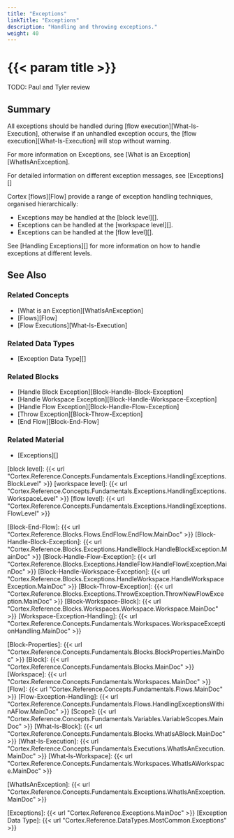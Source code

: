 ```yaml
---
title: "Exceptions"
linkTitle: "Exceptions"
description: "Handling and throwing exceptions."
weight: 40
---
```


# {{< param title >}}

TODO: Paul and Tyler review

## Summary

All exceptions should be handled during [flow execution][What-Is-Execution], otherwise if an unhandled exception occurs, the [flow execution][What-Is-Execution] will stop without warning.

For more information on Exceptions, see [What is an Exception][WhatIsAnException].

For detailed information on different exception messages, see [Exceptions][]

Cortex [flows][Flow] provide a range of exception handling techniques, organised hierarchically:

* Exceptions may be handled at the [block level][].
* Exceptions can be handled at the [workspace level][].
* Exceptions can be handled at the [flow level][].

See [Handling Exceptions][] for more information on how to handle exceptions at different levels.

## See Also

### Related Concepts

* [What is an Exception][WhatIsAnException]
* [Flows][Flow]
* [Flow Executions][What-Is-Execution]

### Related Data Types

* [Exception Data Type][]

### Related Blocks

* [Handle Block Exception][Block-Handle-Block-Exception]
* [Handle Workspace Exception][Block-Handle-Workspace-Exception]
* [Handle Flow Exception][Block-Handle-Flow-Exception]
* [Throw Exception][Block-Throw-Exception]
* [End Flow][Block-End-Flow]

### Related Material

* [Exceptions][]

[block level]: {{< url "Cortex.Reference.Concepts.Fundamentals.Exceptions.HandlingExceptions.BlockLevel" >}}
[workspace level]: {{< url "Cortex.Reference.Concepts.Fundamentals.Exceptions.HandlingExceptions.WorkspaceLevel" >}}
[flow level]: {{< url "Cortex.Reference.Concepts.Fundamentals.Exceptions.HandlingExceptions.FlowLevel" >}}

[Block-End-Flow]: {{< url "Cortex.Reference.Blocks.Flows.EndFlow.EndFlow.MainDoc" >}}
[Block-Handle-Block-Exception]: {{< url "Cortex.Reference.Blocks.Exceptions.HandleBlock.HandleBlockException.MainDoc" >}}
[Block-Handle-Flow-Exception]: {{< url "Cortex.Reference.Blocks.Exceptions.HandleFlow.HandleFlowException.MainDoc" >}}
[Block-Handle-Workspace-Exception]: {{< url "Cortex.Reference.Blocks.Exceptions.HandleWorkspace.HandleWorkspaceException.MainDoc" >}}
[Block-Throw-Exception]: {{< url "Cortex.Reference.Blocks.Exceptions.ThrowException.ThrowNewFlowException.MainDoc" >}}
[Block-Workspace-Block]: {{< url "Cortex.Reference.Blocks.Workspaces.Workspace.Workspace.MainDoc" >}}
[Workspace-Exception-Handling]: {{< url "Cortex.Reference.Concepts.Fundamentals.Workspaces.WorkspaceExceptionHandling.MainDoc" >}}

[Block-Properties]: {{< url "Cortex.Reference.Concepts.Fundamentals.Blocks.BlockProperties.MainDoc" >}}
[Block]: {{< url "Cortex.Reference.Concepts.Fundamentals.Blocks.MainDoc" >}}
[Workspace]: {{< url "Cortex.Reference.Concepts.Fundamentals.Workspaces.MainDoc" >}}
[Flow]: {{< url "Cortex.Reference.Concepts.Fundamentals.Flows.MainDoc" >}}
[Flow-Exception-Handling]: {{< url "Cortex.Reference.Concepts.Fundamentals.Flows.HandlingExceptionsWithinAFlow.MainDoc" >}}
[Scope]: {{< url "Cortex.Reference.Concepts.Fundamentals.Variables.VariableScopes.MainDoc" >}}
[What-Is-Block]: {{< url "Cortex.Reference.Concepts.Fundamentals.Blocks.WhatIsABlock.MainDoc" >}}
[What-Is-Execution]: {{< url "Cortex.Reference.Concepts.Fundamentals.Executions.WhatIsAnExecution.MainDoc" >}}
[What-Is-Workspace]: {{< url "Cortex.Reference.Concepts.Fundamentals.Workspaces.WhatIsAWorkspace.MainDoc" >}}

[WhatIsAnException]: {{< url "Cortex.Reference.Concepts.Fundamentals.Exceptions.WhatIsAnException.MainDoc" >}}

[Exceptions]: {{< url "Cortex.Reference.Exceptions.MainDoc" >}}
[Exception Data Type]: {{< url "Cortex.Reference.DataTypes.MostCommon.Exceptions" >}}
